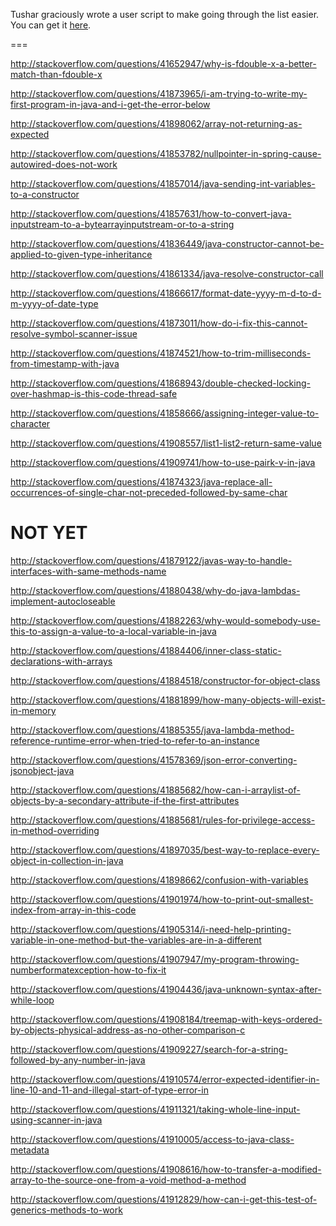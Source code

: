Tushar graciously wrote a user script to make going through the list easier. You can get it [here](https://github.com/tusharjadhav219/Userscript-for-delete-candidates).

===

http://stackoverflow.com/questions/41652947/why-is-fdouble-x-a-better-match-than-fdouble-x

http://stackoverflow.com/questions/41873965/i-am-trying-to-write-my-first-program-in-java-and-i-get-the-error-below

http://stackoverflow.com/questions/41898062/array-not-returning-as-expected

http://stackoverflow.com/questions/41853782/nullpointer-in-spring-cause-autowired-does-not-work

http://stackoverflow.com/questions/41857014/java-sending-int-variables-to-a-constructor

http://stackoverflow.com/questions/41857631/how-to-convert-java-inputstream-to-a-bytearrayinputstream-or-to-a-string

http://stackoverflow.com/questions/41836449/java-constructor-cannot-be-applied-to-given-type-inheritance

http://stackoverflow.com/questions/41861334/java-resolve-constructor-call

http://stackoverflow.com/questions/41866617/format-date-yyyy-m-d-to-d-m-yyyy-of-date-type

http://stackoverflow.com/questions/41873011/how-do-i-fix-this-cannot-resolve-symbol-scanner-issue

http://stackoverflow.com/questions/41874521/how-to-trim-milliseconds-from-timestamp-with-java

http://stackoverflow.com/questions/41868943/double-checked-locking-over-hashmap-is-this-code-thread-safe

http://stackoverflow.com/questions/41858666/assigning-integer-value-to-character

http://stackoverflow.com/questions/41908557/list1-list2-return-same-value

http://stackoverflow.com/questions/41909741/how-to-use-pairk-v-in-java

http://stackoverflow.com/questions/41874323/java-replace-all-occurrences-of-single-char-not-preceded-followed-by-same-char

NOT YET
=====

http://stackoverflow.com/questions/41879122/javas-way-to-handle-interfaces-with-same-methods-name

http://stackoverflow.com/questions/41880438/why-do-java-lambdas-implement-autocloseable

http://stackoverflow.com/questions/41882263/why-would-somebody-use-this-to-assign-a-value-to-a-local-variable-in-java

http://stackoverflow.com/questions/41884406/inner-class-static-declarations-with-arrays

http://stackoverflow.com/questions/41884518/constructor-for-object-class

http://stackoverflow.com/questions/41881899/how-many-objects-will-exist-in-memory

http://stackoverflow.com/questions/41885355/java-lambda-method-reference-runtime-error-when-tried-to-refer-to-an-instance

http://stackoverflow.com/questions/41578369/json-error-converting-jsonobject-java

http://stackoverflow.com/questions/41885682/how-can-i-arraylist-of-objects-by-a-secondary-attribute-if-the-first-attributes

http://stackoverflow.com/questions/41885681/rules-for-privilege-access-in-method-overriding

http://stackoverflow.com/questions/41897035/best-way-to-replace-every-object-in-collection-in-java

http://stackoverflow.com/questions/41898662/confusion-with-variables

http://stackoverflow.com/questions/41901974/how-to-print-out-smallest-index-from-array-in-this-code

http://stackoverflow.com/questions/41905314/i-need-help-printing-variable-in-one-method-but-the-variables-are-in-a-different

http://stackoverflow.com/questions/41907947/my-program-throwing-numberformatexception-how-to-fix-it

http://stackoverflow.com/questions/41904436/java-unknown-syntax-after-while-loop

http://stackoverflow.com/questions/41908184/treemap-with-keys-ordered-by-objects-physical-address-as-no-other-comparison-c

http://stackoverflow.com/questions/41909227/search-for-a-string-followed-by-any-number-in-java

http://stackoverflow.com/questions/41910574/error-expected-identifier-in-line-10-and-11-and-illegal-start-of-type-error-in

http://stackoverflow.com/questions/41911321/taking-whole-line-input-using-scanner-in-java

http://stackoverflow.com/questions/41910005/access-to-java-class-metadata

http://stackoverflow.com/questions/41908616/how-to-transfer-a-modified-array-to-the-source-one-from-a-void-method-a-method

http://stackoverflow.com/questions/41912829/how-can-i-get-this-test-of-generics-methods-to-work